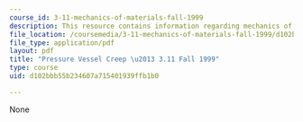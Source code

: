 ```yaml
---
course_id: 3-11-mechanics-of-materials-fall-1999
description: This resource contains information regarding mechanics of materials.
file_location: /coursemedia/3-11-mechanics-of-materials-fall-1999/d102bbb55b234607a715401939ffb1b0_MIT3_11F99_ex211.pdf
file_type: application/pdf
layout: pdf
title: "Pressure Vessel Creep \u2013 3.11 Fall 1999"
type: course
uid: d102bbb55b234607a715401939ffb1b0

---
```

None